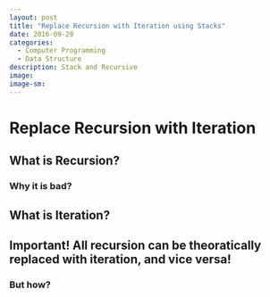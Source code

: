 ```yaml
---
layout: post
title: "Replace Recursion with Iteration using Stacks"
date: 2016-09-29
categories: 
  - Computer Programming
  - Data Structure
description: Stack and Recursive 
image: 
image-sm: 
---
```


# Replace Recursion with Iteration

## What is Recursion?

### Why it is bad?

## What is Iteration?

## Important! All recursion can be theoratically replaced with iteration, and vice versa!

### But how?
